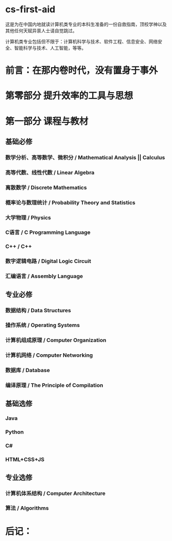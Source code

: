 # cs-first-aid
这是为在中国内地就读计算机类专业的本科生准备的一份自救指南，顶校学神以及其他任何天赋异禀人士请自觉跳过。

计算机类专业包括但不限于：计算机科学与技术、软件工程、信息安全、网络安全、智能科学与技术、人工智能，等等。
# 前言：在那内卷时代，没有置身于事外

# 第零部分 提升效率的工具与思想

# 第一部分 课程与教材
## 基础必修
### 数学分析、高等数学、微积分 / Mathematical Analysis || Calculus

### 高等代数、线性代数 / Linear Algebra

### 离散数学 / Discrete Mathematics

### 概率论与数理统计 / Probability Theory and Statistics

### 大学物理 / Physics

### C语言 / C Programming Language

### C++ / C++

### 数字逻辑电路 / Digital Logic Circuit

### 汇编语言 / Assembly Language

## 专业必修
### 数据结构 / Data Structures

### 操作系统 / Operating Systems

### 计算机组成原理 / Computer Organization

### 计算机网络 / Computer Networking

### 数据库 / Database

### 编译原理 / The Principle of Compilation

## 基础选修
### Java

### Python

### C#

### HTML+CSS+JS

## 专业选修
### 计算机体系结构 / Computer Architecture

### 算法 / Algorithms

# 后记：
